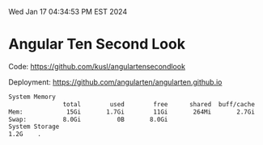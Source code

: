 Wed Jan 17 04:34:53 PM EST 2024

# Angular Ten Second Look

Code: https://github.com/kusl/angulartensecondlook

Deployment: https://github.com/angularten/angularten.github.io

```bash
System Memory
               total        used        free      shared  buff/cache   available
Mem:            15Gi       1.7Gi        11Gi       264Mi       2.7Gi        13Gi
Swap:          8.0Gi          0B       8.0Gi
System Storage
1.2G	.
```
